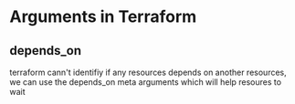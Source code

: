 # Arguments in Terraform 

## depends_on

terraform cann't identifiy if any resources depends on another resources, we can use the depends_on meta arguments which will help resoures to wait 